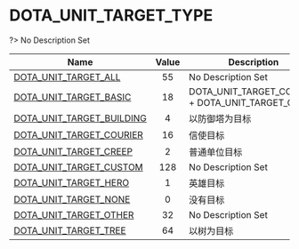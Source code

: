 # DOTA_UNIT_TARGET_TYPE
?> No Description Set

Name|Value|Description|Client
--|:--:|--|:--:
[DOTA_UNIT_TARGET_ALL](Constants/DOTA_UNIT_TARGET_TYPE/DOTA_UNIT_TARGET_ALL)|55|No Description Set|✖
[DOTA_UNIT_TARGET_BASIC](Constants/DOTA_UNIT_TARGET_TYPE/DOTA_UNIT_TARGET_BASIC)|18|DOTA_UNIT_TARGET_COURIER + DOTA_UNIT_TARGET_CREEP|✖
[DOTA_UNIT_TARGET_BUILDING](Constants/DOTA_UNIT_TARGET_TYPE/DOTA_UNIT_TARGET_BUILDING)|4|以防御塔为目标|✖
[DOTA_UNIT_TARGET_COURIER](Constants/DOTA_UNIT_TARGET_TYPE/DOTA_UNIT_TARGET_COURIER)|16|信使目标|✖
[DOTA_UNIT_TARGET_CREEP](Constants/DOTA_UNIT_TARGET_TYPE/DOTA_UNIT_TARGET_CREEP)|2|普通单位目标|✖
[DOTA_UNIT_TARGET_CUSTOM](Constants/DOTA_UNIT_TARGET_TYPE/DOTA_UNIT_TARGET_CUSTOM)|128|No Description Set|✖
[DOTA_UNIT_TARGET_HERO](Constants/DOTA_UNIT_TARGET_TYPE/DOTA_UNIT_TARGET_HERO)|1|英雄目标|✖
[DOTA_UNIT_TARGET_NONE](Constants/DOTA_UNIT_TARGET_TYPE/DOTA_UNIT_TARGET_NONE)|0|没有目标|✖
[DOTA_UNIT_TARGET_OTHER](Constants/DOTA_UNIT_TARGET_TYPE/DOTA_UNIT_TARGET_OTHER)|32|No Description Set|✖
[DOTA_UNIT_TARGET_TREE](Constants/DOTA_UNIT_TARGET_TYPE/DOTA_UNIT_TARGET_TREE)|64|以树为目标|✖
